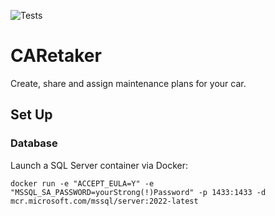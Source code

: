 ﻿![Tests](https://github.com/phantomarko/CARetaker/actions/workflows/tests.yml/badge.svg?branch=master)

CARetaker
=========

Create, share and assign maintenance plans for your car.

## Set Up

### Database

Launch a SQL Server container via Docker:
```
docker run -e "ACCEPT_EULA=Y" -e "MSSQL_SA_PASSWORD=yourStrong(!)Password" -p 1433:1433 -d mcr.microsoft.com/mssql/server:2022-latest
```